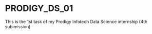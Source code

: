 # PRODIGY_DS_01
This is the 1st task of my Prodigy Infotech Data Science internship (4th subimission)
